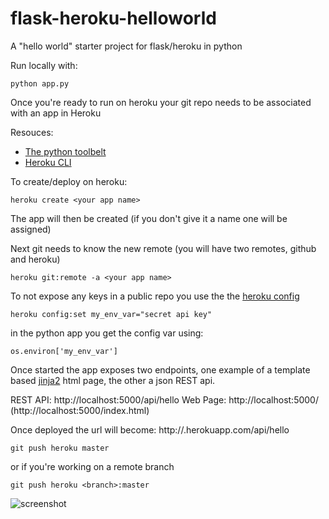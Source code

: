 # flask-heroku-helloworld
A "hello world" starter project for flask/heroku in python

Run locally with:
```
python app.py
```
Once you're ready to run on heroku your git repo needs to be associated with an app in Heroku

Resouces:
- [The python toolbelt](https://devcenter.heroku.com/articles/getting-started-with-python#introduction)
- [Heroku CLI](https://devcenter.heroku.com/articles/heroku-command-line)

To create/deploy on heroku: 
```
heroku create <your app name>
```
The app will then be created (if you don't give it a name one will be assigned)

Next git needs to know the new remote (you will have two remotes, github and heroku)

```
heroku git:remote -a <your app name>
```

To not expose any keys in a public repo you use the the [heroku config](https://devcenter.heroku.com/articles/config-vars)

```
heroku config:set my_env_var="secret api key"
```

in the python app you get the config var using:

```
os.environ['my_env_var']
```
Once started the app exposes two endpoints, one example of a template based [jinja2](http://jinja.pocoo.org/docs/dev/) html 
page, the other a json REST api.

REST API: http://localhost:5000/api/hello
Web Page: http://localhost:5000/ (http://localhost:5000/index.html)

Once deployed the url will become: http://<your app name>.herokuapp.com/api/hello

```
git push heroku master
```

or if you're working on a remote branch

```
git push heroku <branch>:master
```

![screenshot](https://cloud.githubusercontent.com/assets/5496117/18763190/100f359a-80c1-11e6-9635-fd39f9ec68dc.png)

